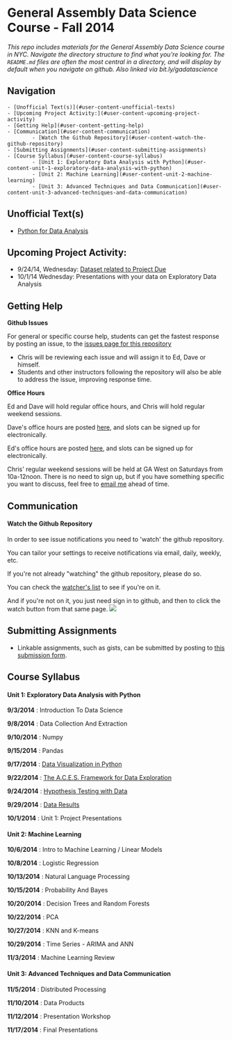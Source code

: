 # General Assembly Data Science Course - Fall 2014

*This repo includes materials for the General Assembly Data Science course in NYC. Navigate the directory structure to find what you're looking for. The `README.md` files are often the most central in a directory, and will display by default when you navigate on github. Also linked via bit.ly/gadatascience*



## Navigation 

	- [Unofficial Text(s)](#user-content-unofficial-texts)
	- [Upcoming Project Activity:](#user-content-upcoming-project-activity)
	- [Getting Help](#user-content-getting-help)
	- [Communication](#user-content-communication)
			- [Watch the Github Repository](#user-content-watch-the-github-repository)
	- [Submitting Assignments](#user-content-submitting-assignments)
	- [Course Syllabus](#user-content-course-syllabus)
			- [Unit 1: Exploratory Data Analysis with Python](#user-content-unit-1-exploratory-data-analysis-with-python)
			- [Unit 2: Machine Learning](#user-content-unit-2-machine-learning)
			- [Unit 3: Advanced Techniques and Data Communication](#user-content-unit-3-advanced-techniques-and-data-communication)


## Unofficial Text(s)
* [Python for Data Analysis](http://shop.oreilly.com/product/0636920023784.do)

## Upcoming Project Activity:

* 9/24/14, Wednesday: [Dataset related to Project Due](assignments/092414_ProjectDataSet.md)
* 10/1/14 Wednesday: Presentations with your data on Exploratory Data Analysis

## Getting Help

**Github Issues**

For general or specific course help, students can get the fastest response by posting an issue, to the [issues page for this repository](https://github.com/TeachingDataScience/data-science-course/issues)

* Chris will be reviewing each issue and will assign it to Ed, Dave or himself.
* Students and other instructors following the repository will also be able to address the issue, improving response time.


**Office Hours**

Ed and Dave will hold regular office hours, and Chris will hold regular weekend sessions.

Dave's office hours are posted [here](https://accounts.google.com/ServiceLogin?service=cl&passive=1209600&continue=https://www.google.com/calendar/selfsched?sstoken%3DUUJjNUJzODlzeDdPfGRlZmF1bHR8MTQ3MjQwYzU4M2M3NmFkODRhMTdhN2Y1MDNlNjE2NGI&followup=https://www.google.com/calendar/selfsched?sstoken%3DUUJjNUJzODlzeDdPfGRlZmF1bHR8MTQ3MjQwYzU4M2M3NmFkODRhMTdhN2Y1MDNlNjE2NGI&scc=1), and slots can be signed up for electronically.

Ed's office hours are posted [here](https://www.google.com/calendar/selfsched?sstoken=UUowVUZtNDJlNGlJfGRlZmF1bHR8MDUxMjk5YmEzMDQyMTJkN2ZjZjY3NmUwNmVkMWZiNzg), and slots can be signed up for electronically.

Chris' regular weekend sessions will be held at GA West on Saturdays from 10a-12noon. There is no need to sign up, but if you have something specific you want to discuss, feel free to [email me](mailto:rwc.sheehan@gmail.com?subject=DAT13%20Office%20Hours) ahead of time.

## Communication

#### Watch the Github Repository

In order to see issue notifications you need to 'watch' the github repository.

You can tailor your settings to receive notifications via email, daily, weekly, etc.

If you're not already "watching" the github repository, please do so.

You can check the [watcher's list](https://github.com/TeachingDataScience/data-science-course/watchers) to see if you're on it.

And if you're not on it, you just need sign in to github, and then to click the watch button from that same page.
![](http://note.io/XQGFnA)


## Submitting Assignments

* Linkable assignments, such as gists, can be submitted by posting to [this submission form](https://docs.google.com/forms/d/1TzvQCYruLcTLzfCQBcjhp7INLZWvwErCqTaFCU7LhpE/viewform?usp=send_form).

<!--
* Some assigments may require submitting via google drive.  These should include the student last name in the filename and be placed in the appropriate folder of the [submissions google drive folder](https://drive.google.com/a/scaleanalytics.com/#folders/0B2_NWQOfrbk-WWhWNHROaDQ2YU0).
-->




## Course Syllabus
 
#### Unit 1: Exploratory Data Analysis with Python

 **9/3/2014** : Introduction To Data Science
 
 **9/8/2014** : Data Collection And Extraction
 
 **9/10/2014** : Numpy
 
 **9/15/2014** : Pandas
 
 **9/17/2014** : [Data Visualization in Python](https://github.com/TeachingDataScience/data-science-course/tree/forstudentviewing/05_Data_Visualization)
 
 **9/22/2014** : [The A.C.E.S. Framework for Data Exploration](06_EDA/)
 
 **9/24/2014** : [Hypothesis Testing with Data](https://github.com/TeachingDataScience/data-science-course/tree/forstudentviewing/07_experimental_design)
 
 **9/29/2014** : [Data Results](08_data_results/)
 
 **10/1/2014** : Unit 1: Project Presentations
 
 
#### Unit 2: Machine Learning
 
 **10/6/2014** : Intro to Machine Learning / Linear Models
 
 **10/8/2014** : Logistic Regression
 
 **10/13/2014** : Natural Language Processing
 
 **10/15/2014** : Probability And Bayes
 
 **10/20/2014** : Decision Trees and Random Forests
 
 **10/22/2014** : PCA
 
 **10/27/2014** : KNN and K-means
 
 **10/29/2014** : Time Series - ARIMA and ANN
 
 **11/3/2014** : Machine Learning Review
 
 
#### Unit 3: Advanced Techniques and Data Communication
 
 **11/5/2014** : Distributed Processing
 
 **11/10/2014** : Data Products
 
 **11/12/2014** : Presentation Workshop
 
 **11/17/2014** : Final Presentations
 
 
 
<!-- 
 
 To remove dates: http://regexr.com/39gbs 
 
--> 
 
 
 
